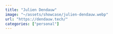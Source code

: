 ```yaml
---
title: "Julien Dendauw"
image: "~/assets/showcase/julien-dendauw.webp"
url: "https://dendauw.tech/"
categories: ["personal"]
---
```

